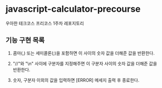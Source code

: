 # javascript-calculator-precourse

우아한 테크코스 프리코스 1주차 레포지토리


## 기능 구현 목록

1. 콤마(,) 또는 세미콜론(;)을 포함하면 이 사이의 숫자 값을 더해준 값을 반환한다.

2. "//"와 "\n" 사이에 구분자를 지정해주면 이 구분자 사이의 숫자 값을 더해준 값을 반환한다.

3. 숫자, 구분자 이외의 값을 입력하면 [ERROR] 메세지 출력 후 종료한다.
